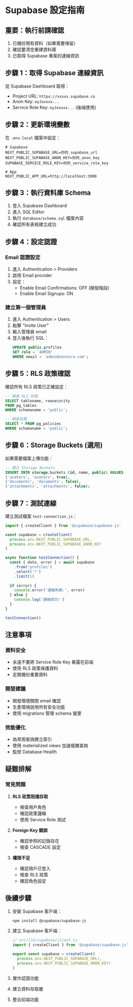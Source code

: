 # Supabase 設定指南

## 重要：執行前請確認
1. 已備份現有資料（如果需要保留）
2. 確認要清空重建資料庫
3. 已取得 Supabase 專案的連線資訊

## 步驟 1：取得 Supabase 連線資訊

從 Supabase Dashboard 取得：
- Project URL: `https://xxxxx.supabase.co`
- Anon Key: `eyJxxxxx...`
- Service Role Key: `eyJxxxxx...` (後端使用)

## 步驟 2：更新環境變數

在 `.env.local` 檔案中設定：

```env
# Supabase
NEXT_PUBLIC_SUPABASE_URL=你的_supabase_url
NEXT_PUBLIC_SUPABASE_ANON_KEY=你的_anon_key
SUPABASE_SERVICE_ROLE_KEY=你的_service_role_key

# App
NEXT_PUBLIC_APP_URL=http://localhost:3000
```

## 步驟 3：執行資料庫 Schema

1. 登入 Supabase Dashboard
2. 進入 SQL Editor
3. 執行 `database/schema.sql` 檔案內容
4. 確認所有表格建立成功

## 步驟 4：設定認證

### Email 認證設定
1. 進入 Authentication > Providers
2. 啟用 Email provider
3. 設定：
   - Enable Email Confirmations: OFF (開發階段)
   - Enable Email Signups: ON

### 建立第一個管理員
1. 進入 Authentication > Users
2. 點擊 "Invite User"
3. 輸入管理員 email
4. 登入後執行 SQL：
   ```sql
   UPDATE public.profiles 
   SET role = 'ADMIN' 
   WHERE email = 'admin@venturo.com';
   ```

## 步驟 5：RLS 政策確認

確認所有 RLS 政策已正確設定：

```sql
-- 檢查 RLS 狀態
SELECT tablename, rowsecurity 
FROM pg_tables 
WHERE schemaname = 'public';

-- 檢查政策
SELECT * FROM pg_policies 
WHERE schemaname = 'public';
```

## 步驟 6：Storage Buckets (選用)

如果需要檔案上傳功能：

```sql
-- 建立 Storage Buckets
INSERT INTO storage.buckets (id, name, public) VALUES
('avatars', 'avatars', true),
('documents', 'documents', false),
('attachments', 'attachments', false);
```

## 步驟 7：測試連線

建立測試檔案 `test-connection.js`：

```javascript
import { createClient } from '@supabase/supabase-js'

const supabase = createClient(
  process.env.NEXT_PUBLIC_SUPABASE_URL,
  process.env.NEXT_PUBLIC_SUPABASE_ANON_KEY
)

async function testConnection() {
  const { data, error } = await supabase
    .from('profiles')
    .select('*')
    .limit(1)
  
  if (error) {
    console.error('連線失敗:', error)
  } else {
    console.log('連線成功!')
  }
}

testConnection()
```

## 注意事項

### 資料安全
- 永遠不要將 Service Role Key 暴露在前端
- 使用 RLS 政策保護資料
- 定期備份重要資料

### 開發建議
- 開發環境關閉 email 確認
- 生產環境啟用所有安全功能
- 使用 migrations 管理 schema 變更

### 效能優化
- 為常用查詢建立索引
- 使用 materialized views 加速複雜查詢
- 監控 Database Health

## 疑難排解

### 常見問題

1. **RLS 政策阻擋存取**
   - 檢查用戶角色
   - 確認政策邏輯
   - 使用 Service Role 測試

2. **Foreign Key 錯誤**
   - 確認參照的記錄存在
   - 檢查 CASCADE 設定

3. **權限不足**
   - 確認用戶已登入
   - 檢查 RLS 政策
   - 確認角色設定

## 後續步驟

1. 安裝 Supabase 客戶端：
   ```bash
   npm install @supabase/supabase-js
   ```

2. 建立 Supabase 客戶端：
   ```typescript
   // src/lib/supabase/client.ts
   import { createClient } from '@supabase/supabase-js'
   
   export const supabase = createClient(
     process.env.NEXT_PUBLIC_SUPABASE_URL!,
     process.env.NEXT_PUBLIC_SUPABASE_ANON_KEY!
   )
   ```

3. 實作認證功能
4. 建立資料存取層
5. 整合前端功能
